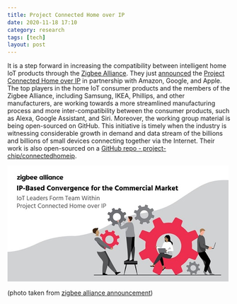 ```yaml
---
title: Project Connected Home over IP 
date: 2020-11-18 17:10
category: research 
tags: [tech]
layout: post
---
```


It is a step forward in increasing the compatibility between intelligent home IoT products through the <a  target="_blank" href="https://zigbeealliance.org/">Zigbee Alliance</a>. They just <a  target="_blank" href="https://zigbeealliance.org/news_and_articles/project-commercial-announcement/">announced</a> the <a  target="_blank" href="https://www.connectedhomeip.com/">Project Connected Home over IP</a> in partnership with Amazon, Google, and Apple. The top players in the home IoT consumer products and the members of the Zigbee Alliance, including Samsung, IKEA, Phillips, and other manufacturers, are working towards a more streamlined manufacturing process and more inter-compatibility between the consumer products, such as Alexa, Google Assistant, and Siri. Moreover, the working group material is being open-sourced on GitHub. This initiative is timely when the industry is witnessing considerable growth in demand and data stream of the billions and billions of small devices connecting together via the Internet. Their work is also open-sourced on a <a  target="_blank" href="https://github.com/project-chip/connectedhomeip">GitHub repo - project-chip/connectedhomeip</a>.

![Zigbee Alliance - Project Connected Home over IP](/assets/images/various/zigbee-alliance.jpg)

(photo taken from [zigbee alliance announcement](https://zigbeealliance.org/news_and_articles/project-commercial-announcement/))
